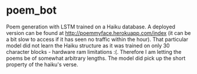 # poem_bot
Poem generation with LSTM trained on a Haiku database. A deployed version can be found at http://poemmyface.herokuapp.com/index (it can be a bit slow to access if it has seen no traffic within the hour). That particular model did not learn the Haiku structure as it was trained on only 30 character blocks - hardware ram limitations :(. Therefore I am letting the poems be of somewhat arbitrary lengths. The model did pick up the short property of the haiku's verse.
